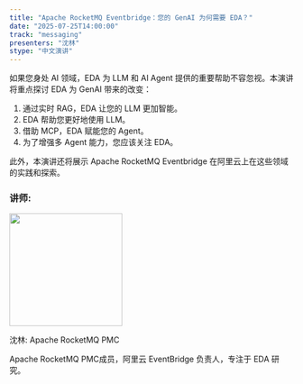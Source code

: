 ```yaml
---
title: "Apache RocketMQ Eventbridge：您的 GenAI 为何需要 EDA？"
date: "2025-07-25T14:00:00"
track: "messaging"
presenters: "沈林"
stype: "中文演讲"
---
```


如果您身处 AI 领域，EDA 为 LLM 和 AI Agent 提供的重要帮助不容忽视。本演讲将重点探讨 EDA 为 GenAI 带来的改变：

1. 通过实时 RAG，EDA 让您的 LLM 更加智能。
2. EDA 帮助您更好地使用 LLM。
3. 借助 MCP，EDA 赋能您的 Agent。
4. 为了增强多 Agent 能力，您应该关注 EDA。

此外，本演讲还将展示 Apache RocketMQ Eventbridge 在阿里云上在这些领域的实践和探索。

### 讲师:

<img src="https://sessionize.com/image/d767-400o400o1-GDcfWFXy2nx3iSwf9Qd5M1.png" width="200" /><br/>

沈林: Apache RocketMQ PMC

Apache RocketMQ PMC成员，阿里云 EventBridge 负责人，专注于 EDA 研究。